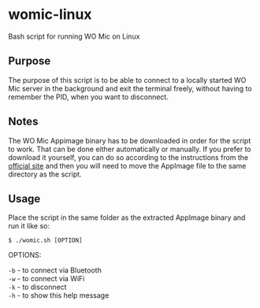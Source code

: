 # womic-linux
Bash script for running WO Mic on Linux

## Purpose
The purpose of this script is to be able to connect to a locally started WO Mic server in the background and exit the terminal freely, without having to remember the PID, when you want to disconnect.

## Notes
The WO Mic Appimage binary has to be downloaded in order for the script to work. That can be done either automatically or manually. If you prefer to download it yourself, you can do so according to the instructions from the [official site](https://wolicheng.com/womic/wo_mic_linux.html) and then you will need to move the AppImage file to the same directory as the script.

## Usage
Place the script in the same folder as the extracted AppImage binary and run it like so:
```
$ ./womic.sh [OPTION]
```
OPTIONS:

`-b` - to connect via Bluetooth\
`-w` - to connect via WiFi\
`-k` - to disconnect\
`-h` - to show this help message
